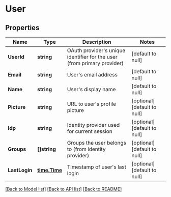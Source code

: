# User

## Properties
Name | Type | Description | Notes
------------ | ------------- | ------------- | -------------
**UserId** | **string** | OAuth provider&#x27;s unique identifier for the user (from primary provider) | [default to null]
**Email** | **string** | User&#x27;s email address | [default to null]
**Name** | **string** | User&#x27;s display name | [default to null]
**Picture** | **string** | URL to user&#x27;s profile picture | [optional] [default to null]
**Idp** | **string** | Identity provider used for current session | [optional] [default to null]
**Groups** | **[]string** | Groups the user belongs to (from identity provider) | [optional] [default to null]
**LastLogin** | [**time.Time**](time.Time.md) | Timestamp of user&#x27;s last login | [optional] [default to null]

[[Back to Model list]](../README.md#documentation-for-models) [[Back to API list]](../README.md#documentation-for-api-endpoints) [[Back to README]](../README.md)

